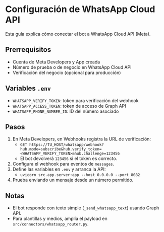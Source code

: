 # Configuración de WhatsApp Cloud API

Esta guía explica cómo conectar el bot a WhatsApp Cloud API (Meta).

## Prerrequisitos
- Cuenta de Meta Developers y App creada
- Número de prueba o de negocio en WhatsApp Cloud API
- Verificación del negocio (opcional para producción)

## Variables `.env`
- `WHATSAPP_VERIFY_TOKEN`: token para verificación del webhook
- `WHATSAPP_ACCESS_TOKEN`: token de acceso de Graph API
- `WHATSAPP_PHONE_NUMBER_ID`: ID del número asociado

## Pasos
1. En Meta Developers, en Webhooks registra la URL de verificación:
   - `GET https://TU_HOST/whatsapp/webhook?hub.mode=subscribe&hub.verify_token=<WHATSAPP_VERIFY_TOKEN>&hub.challenge=123456`
   - El bot devolverá `123456` si el token es correcto.
2. Configura el webhook para eventos de `messages`.
3. Define las variables en `.env` y arranca la API:
   - `uvicorn src.app.server:app --host 0.0.0.0 --port 8082`
4. Prueba enviando un mensaje desde un número permitido.

## Notas
- El bot responde con texto simple (`_send_whatsapp_text`) usando Graph API.
- Para plantillas y medios, amplía el payload en `src/connectors/whatsapp_router.py`.
